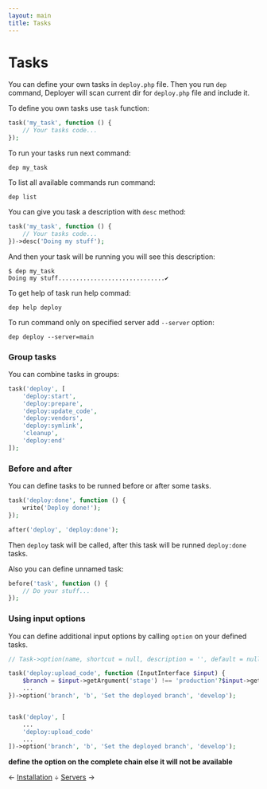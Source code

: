 ```yaml
---
layout: main
title: Tasks
---
```


# Tasks

You can define your own tasks in `deploy.php` file.
Then you run `dep` command, Deployer will scan current dir for `deploy.php` file and include it.

To define you own tasks use `task` function:

~~~ php
task('my_task', function () {
    // Your tasks code...
});
~~~

To run your tasks run next command:

~~~
dep my_task
~~~

To list all available commands run command:

~~~
dep list
~~~

You can give you task a description with `desc` method:

~~~ php
task('my_task', function () {
    // Your tasks code...
})->desc('Doing my stuff');
~~~

And then your task will be running you will see this description:

~~~
$ dep my_task
Doing my stuff..............................✔
~~~

To get help of task run help commad:

~~~
dep help deploy
~~~

To run command only on specified server add `--server` option:

~~~
dep deploy --server=main
~~~

### Group tasks

You can combine tasks in groups:

~~~ php
task('deploy', [
    'deploy:start',
    'deploy:prepare',
    'deploy:update_code',
    'deploy:vendors',
    'deploy:symlink',
    'cleanup',
    'deploy:end'
]);
~~~


### Before and after

You can define tasks to be runned before or after some tasks.

~~~ php
task('deploy:done', function () {
    write('Deploy done!');
});

after('deploy', 'deploy:done');
~~~

Then `deploy` task will be called, after this task will be runned `deploy:done` tasks.

Also you can define unnamed task:

~~~ php
before('task', function () {
    // Do your stuff...
});
~~~


### Using input options

You can define additional input options by calling `option` on your defined tasks.

~~~ php
// Task->option(name, shortcut = null, description = '', default = null);

task('deploy:upload_code', function (InputInterface $input) {
    $branch = $input->getArgument('stage') !== 'production'?$input->getOption('branch',get('branch', null)):get('branch', null);
    ...
})->option('branch', 'b', 'Set the deployed branch', 'develop');


task('deploy', [
    ...
    'deploy:upload_code'
    ...
])->option('branch', 'b', 'Set the deployed branch', 'develop');
~~~

**define the option on the complete chain else it will not be available**

&larr; [Installation](installation.html) &divide; [Servers](servers.html) &rarr;